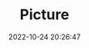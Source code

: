 ---
weight: 1
images:
- /images/edited/153.jpeg
title: Picture
date: 2022-10-24 20:26:47
tags: [luminarneo,work,ILCE7M3,70.0,person,sportsball]
---